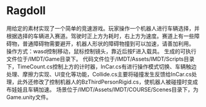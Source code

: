 # Ragdoll
用给定的素材实现了一个简单的竞速游戏。玩家操作一个机器人进行车辆选择，并根据选择的车辆进入赛道。驾驶时正上方为耗时，右上方为速度。赛道上有一些障碍物，普通障碍物需要避开，机器人形状的障碍物撞到可以加速，请善加利用。
操作方式：wasd控制移动，鼠标控制镜头，靠近后按F进入载具。
生成的可执行文件位于/IMDT/Game目录下。
代码文件位于/IMDT/Assets/IMDT/Scripts目录下，TimeCount.cs控制上方的计时器，InCar.cs有进行操作模式切换、车辆触边处理、摩擦力实现、UI变化等功能，Collide.cs主要将碰撞发生反馈给InCar.cs处理，此外还修改了控制机器人的BzThirdPersonRigid.cs，使机器人被碰撞时变成布娃娃且车辆加速。
场景位于/IMDT/Assets/IMDT/COURSE/Scenes目录下，为Game.unity文件。
